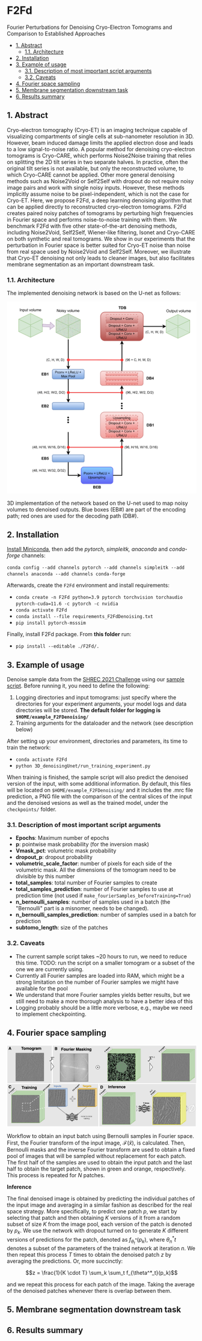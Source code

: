 # F2Fd <!-- omit in toc --> 
Fourier Perturbations for Denoising Cryo-Electron Tomograms and Comparison to Established Approaches

- [1. Abstract](#1-abstract)
  - [1.1. Architecture](#11-architecture)
- [2. Installation](#2-installation)
- [3. Example of usage](#3-example-of-usage)
  - [3.1. Description of most important script arguments](#31-description-of-most-important-script-arguments)
  - [3.2. Caveats](#32-caveats)
- [4. Fourier space sampling](#4-fourier-space-sampling)
- [5. Membrane segmentation downstream task](#5-membrane-segmentation-downstream-task)
- [6. Results summary](#6-results-summary)

## 1. Abstract

Cryo-electron tomography (Cryo-ET) is an imaging technique capable of visualizing compartments of single cells at sub-nanometer resolution in 3D. However, beam induced damage limits the applied electron dose and leads to a low signal-to-noise ratio. A popular method for denoising cryo-electron tomograms is Cryo-CARE, which performs Noise2Noise training that relies on splitting the 2D tilt series in two separate halves. In practice, often the original tilt series is not available, but only the reconstructed volume, to which Cryo-CARE cannot be applied. Other more general denoising methods such as Noise2Void or Self2Self with dropout do not require noisy image pairs and work with single noisy inputs. However, these methods implicitly assume noise to be pixel-independent, which is not the case for Cryo-ET. Here, we propose F2Fd, a deep learning denoising algorithm that can be applied directly to reconstructed cryo-electron tomograms. F2Fd creates paired noisy patches of tomograms by perturbing high frequencies in Fourier space and performs noise-to-noise training with them. We benchmark F2Fd with five other state-of-the-art denoising methods, including Noise2Void, Self2Self, Wiener-like filtering, Isonet and Cryo-CARE on both synthetic and real tomograms. We show in our experiments that the perturbation in Fourier space is better suited for Cryo-ET noise than noise from real space used by Noise2Void and Self2Self. Moreover, we illustrate that Cryo-ET denoising not only leads to cleaner images, but also facilitates membrane segmentation as an important downstream task. 


### 1.1. Architecture

The implemented denoising network is based on the U-net as follows:

![3D U-net](images/s2sd_architecture_ours-min.png)

3D implementation of the network based on the U-net used to map noisy volumes to denoised outputs. Blue boxes (EB#) are part of the encoding path; red ones are used for the decoding path (DB#).

## 2. Installation 

[Install Miniconda](https://docs.conda.io/en/latest/miniconda.html), then add the _pytorch, simpleitk, anaconda_ and _conda-forge_ channels:

`conda config --add channels pytorch --add channels simpleitk --add channels anaconda --add channels conda-forge`

Afterwards, create the `F2Fd` environment and install requirements:

- `conda create -n F2Fd python=3.9 pytorch torchvision torchaudio pytorch-cuda=11.6 -c pytorch -c nvidia`
- `conda activate F2Fd`
- `conda install --file requirements_F2FdDenoising.txt`
- `pip install pytorch-msssim`

Finally, install F2Fd package. From **this folder** run:

- `pip install --editable ./F2Fd/.`

## 3. Example of usage

Denoise sample data from the [SHREC 2021 Challenge](https://www.shrec.net/cryo-et/) using our [sample script](https://github.com/Fickincool/F2Fd/blob/main/3D_denoisingUnet/run_training_experiment.py). Before running it, you need to define the following:

1. Logging directories and input tomograms: just specify where the directories for your experiment arguments, your model logs and data directories will be stored. **The default folder for logging is `$HOME/example_F2FDenoising/`**
2. Training arguments for the dataloader and the network (see description below)

After setting up your environment, directories and parameters, its time to train the network:
- `conda activate F2Fd`
- `python 3D_denoisingUnet/run_training_experiment.py`

When training is finished, the sample script will also predict the denoised version of the input, with some additional information. By default, this files will be located on `$HOME/example_F2FDenoising/` and it includes the .mrc file prediction, a PNG file with the comparison of the central slices of the input and the denoised vesions as well as the trained model, under the `checkpoints/` folder.


### 3.1. Description of most important script arguments

- **Epochs**: Maximum number of epochs
- **p**: pointwise mask probability (for the inversion mask) 
- **Vmask_pct**: volumetric mask probability
- **dropout_p**: dropout probability
- **volumetric_scale_factor**: number of pixels for each side of the volumetric mask. All the dimensions of the tomogram need to be divisible by this number
- **total_samples**: total number of Fourier samples to create
- **total_samples_prediction**: number of Fourier samples to use at prediction time (not used if `make_fourierSamples_beforeTraining=True`)
- **n_bernoulli_samples**: number of samples used in a batch (the "Bernoulli" part is a misnomer, needs to be changed).
- **n_bernoulli_samples_prediction**: number of samples used in a batch for prediction
- **subtomo_length**: size of the patches

### 3.2. Caveats

- The current sample script takes ~20 hours to run, we need to reduce this time. TODO: run the script on a smaller tomogram or a subset of the one we are currently using.
- Currently all Fourier samples are loaded into RAM, which might be a strong limitation on the number of Fourier samples we might have available for the pool
- We understand that more Fourier samples yields better results, but we still need to make a more thorough analysis to have a better idea of this
- Logging probably should be a little more verbose, e.g., maybe we need to implement checkpointing.

## 4. Fourier space sampling

![Fourier sampling strategy](images/fourier_sampling.jpeg)

Workflow to obtain an input batch using Bernoulli samples in Fourier space. First, the Fourier transform of the input image, $\mathcal{F}(\hat{x})$, is calculated. Then, Bernoulli masks and the inverse Fourier transform are used to obtain a fixed pool of images that will be sampled without replacement for each patch. The first half of the samples are used to obtain the input patch and the last half to obtain the target patch, shown in green and orange, respectively. This process is repeated for $N$ patches.

**Inference**

The final denoised image is obtained by predicting the individual patches of the input image and averaging in a similar fashion as described for the real space strategy. More specifically, to predict one patch $p$, we start by selecting that patch and then obtaining $K$ versions of it from a random subset of size $K$ from the image pool, each version of the patch is denoted by $p_k$. We use the network with dropout turned on to generate $K$ different versions of predictions for the patch, denoted as $f_{\theta^*_t}(p_k)$, where $\theta^*_nt$ denotes a subset of the parameters of the trained network at iteration $n$. We then repeat this process $T$ times to obtain the denoised patch $z$ by averaging the predictions. Or, more succinctly:

$$z = \frac{1}{K \cdot T} \sum_k \sum_t f_{\theta^*_t}(p_k)$$

and we repeat this process for each patch of the image. Taking the average of the denoised patches whenever there is overlap between them.

## 5. Membrane segmentation downstream task



## 6. Results summary
